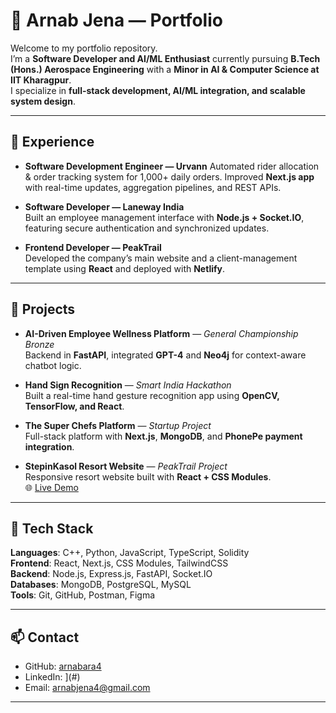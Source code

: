 # 🚀 Arnab Jena — Portfolio  

Welcome to my portfolio repository.  
I’m a **Software Developer and AI/ML Enthusiast** currently pursuing **B.Tech (Hons.) Aerospace Engineering** with a **Minor in AI & Computer Science at IIT Kharagpur**.  
I specialize in **full-stack development, AI/ML integration, and scalable system design**.  

---

## 🔹 Experience  

- **Software Development Engineer — Urvann** 
  Automated rider allocation & order tracking system for 1,000+ daily orders. Improved **Next.js app** with real-time updates, aggregation pipelines, and REST APIs.  

- **Software Developer — Laneway India**  
  Built an employee management interface with **Node.js + Socket.IO**, featuring secure authentication and synchronized updates.  

- **Frontend Developer — PeakTrail**  
  Developed the company’s main website and a client-management template using **React** and deployed with **Netlify**.  

---

## 🔹 Projects  

- **AI-Driven Employee Wellness Platform** — *General Championship Bronze*  
  Backend in **FastAPI**, integrated **GPT-4** and **Neo4j** for context-aware chatbot logic.  

- **Hand Sign Recognition** — *Smart India Hackathon*  
  Built a real-time hand gesture recognition app using **OpenCV, TensorFlow, and React**.  

- **The Super Chefs Platform** — *Startup Project*  
  Full-stack platform with **Next.js**, **MongoDB**, and **PhonePe payment integration**.  

- **StepinKasol Resort Website** — *PeakTrail Project*  
  Responsive resort website built with **React + CSS Modules**.  
  🌐 [Live Demo](https://stepinnkasol.netlify.app/)  

---

## 🔹 Tech Stack  

**Languages**: C++, Python, JavaScript, TypeScript, Solidity  
**Frontend**: React, Next.js, CSS Modules, TailwindCSS  
**Backend**: Node.js, Express.js, FastAPI, Socket.IO  
**Databases**: MongoDB, PostgreSQL, MySQL  
**Tools**: Git, GitHub, Postman, Figma  

---

## 📫 Contact  

- GitHub: [arnabara4](https://github.com/arnabara4)  
- LinkedIn: [](https://www.linkedin.com/in/arnab-jena-2214a3297/)](#)  
- Email: arnabjena4@gmail.com

---
